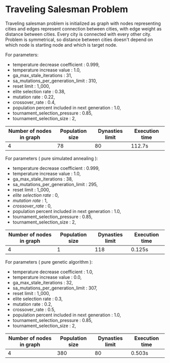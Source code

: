 # Traveling Salesman Problem

Traveling salesman problem is initialized as graph with nodes representing cities and edges represent connection between cities, with edge weight as distance between cities. Every city is connected with every other city. Problem is symmetrical, so distance between cities doesn't depend on which node is starting node and which is target node.

For parameters:
 - temperature decrease coefficient : 0.999,
 - temperature increase value : 1.0,
 - ga_max_stale_iterations : 31,
 - sa_mutations_per_generation_limit : 310,
 - reset limit : 1_000,
 - elite selection rate : 0.38,
 - mutation rate : 0.22,
 - crossover_rate : 0.4,
 - population percent included in next generation : 1.0,
 - tournament_selection_pressure : 0.85,
 - tournament_selection_size : 2,


| Number of nodes in graph | Population size   | Dynasties limit   | Execution time |
| ------------------------ | ----------------- | ----------------- | -------------- |
| 4                        | 78                | 80                | 112.7s         |

For parameters ( pure simulated annealing ):
 - temperature decrease coefficient : 0.999,
 - temperature increase value : 1.0,
 - ga_max_stale_iterations : 38,
 - sa_mutations_per_generation_limit : 295,
 - reset limit : 1_000,
 - <em>elite selection rate</em> : 0,
 - <em>mutation rate</em> : 1,
 - <em>crossover_rate</em> : 0,
 - population percent included in next generation : 1.0,
 - tournament_selection_pressure : 0.85,
 - tournament_selection_size : 2,


| Number of nodes in graph | Population size   | Dynasties limit   | Execution time     |
| ------------------------ | ----------------- | ----------------- | ------------------ |
| 4                        | 1                 | 118               | 0.125s             |


For parameters ( pure genetic algorithm ):
 - temperature decrease coefficient : 1.0,
 - temperature increase value : 0.0,
 - ga_max_stale_iterations : 32,
 - sa_mutations_per_generation_limit : 307,
 - reset limit : 1_000,
 - elite selection rate : 0.3,
 - mutation rate : 0.2,
 - crossover_rate : 0.5,
 - population percent included in next generation : 1.0,
 - tournament_selection_pressure : 0.85,
 - tournament_selection_size : 2,


| Number of nodes in graph | Population size   | Dynasties limit   | Execution time    |
| ------------------------ | ----------------- | ----------------- | ----------------- |
| 4                        | 380               | 80                | 0.503s            |

